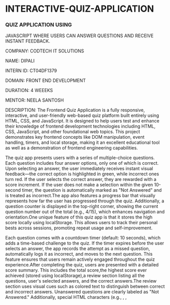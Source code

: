 # INTERACTIVE-QUIZ-APPLICATION

### QUIZ APPLICATION USING
 JAVASCRIPT WHERE USERS CAN
 ANSWER QUESTIONS AND RECEIVE
 INSTANT FEEDBACK.

COMPANY: CODTECH IT SOLUTIONS

NAME: DIPALI

INTERN ID: CT04DF1379

DOMAIN: FRONT END DEVELOPMENT

DURATION: 4 WEEEKS

MENTOR: NEELA SANTOSH

DESCRIPTION: The Frontend Quiz Application is a fully responsive, interactive, and user-friendly web-based quiz platform built entirely using HTML, CSS, and JavaScript. It is designed to help users test and enhance their knowledge of frontend development technologies including HTML, CSS, JavaScript, and other foundational web topics. This project demonstrates key frontend concepts like DOM manipulation, event handling, timers, and local storage, making it an excellent educational tool as well as a demonstration of frontend engineering capabilities.

The quiz app presents users with a series of multiple-choice questions. Each question includes four answer options, only one of which is correct. Upon selecting an answer, the user immediately receives instant visual feedback—the correct option is highlighted in green, while incorrect ones turn red. If the user selects the correct answer, they are rewarded with a score increment. If the user does not make a selection within the given 10-second timer, the question is automatically marked as "Not Answered" and is treated as incorrect.The app also features a progress bar that visually represents how far the user has progressed through the quiz. Additionally, a question counter is displayed in the top-right corner, showing the current question number out of the total (e.g., 4/15), which enhances navigation and orientation.One unique feature of this quiz app is that it stores the high score locally using localStorage. This allows users to track their personal bests across sessions, promoting repeat usage and self-improvement.

Each question comes with a countdown timer (default: 10 seconds), which adds a time-based challenge to the quiz. If the timer expires before the user selects an answer, the app records the attempt as a missed question, automatically logs it as incorrect, and moves to the next question. This feature ensures that users remain actively engaged throughout the quiz experience.After completing the quiz, users are presented with a detailed score summary. This includes the total score,the highest score ever achieved (stored using localStorage),a review section listing all the questions, user's selected answers, and the correct answers.The review section uses visual cues such as colored text to distinguish between correct and incorrect answers. Unanswered questions are clearly labeled as "Not Answered." Additionally, special HTML characters (e.g., <a>, <img>, <script>) are safely escaped and displayed properly in the review section using a custom escapeHTML() function to prevent rendering issues.

The interface is minimalist, clean, and mobile-responsive. Buttons are styled for accessibility and hover effects are included to enhance interactivity. Visual consistency is maintained using reusable CSS classes and intuitive layout structure. The app is fully responsive and adapts well to both desktop and mobile screens.

##OUTPUT
